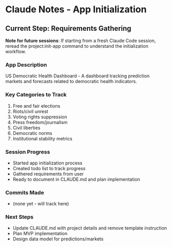 # Claude Notes - App Initialization

## Current Step: Requirements Gathering

**Note for future sessions**: If starting from a fresh Claude Code session, reread the project:init-app command to understand the initialization workflow.

### App Description
US Democratic Health Dashboard - A dashboard tracking prediction markets and forecasts related to democratic health indicators.

### Key Categories to Track
1. Free and fair elections
2. Riots/civil unrest
3. Voting rights suppression
4. Press freedom/journalism
5. Civil liberties
6. Democratic norms
7. Institutional stability metrics

### Session Progress
- Started app initialization process
- Created todo list to track progress
- Gathered requirements from user
- Ready to document in CLAUDE.md and plan implementation

### Commits Made
- (none yet - will track here)

### Next Steps
- Update CLAUDE.md with project details and remove template instruction
- Plan MVP implementation
- Design data model for predictions/markets
